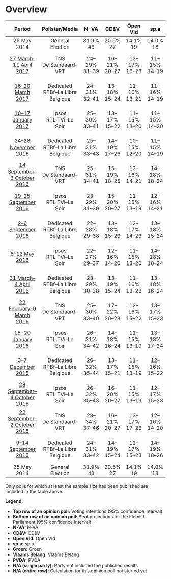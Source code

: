 # Overview

| Period     | Pollster/Media   | N-VA | CD&V | Open Vld | sp.a | Groen | Vlaams Belang | PVDA |
|:----------:|:----------------:|:--:|:--:|:--:|:--:|:--:|:--:|:--:|
| 25 May 2014 | General Election | 31.9% <br> 43 | 20.5% <br> 27 | 14.1% <br> 19 | 14.0% <br> 18 | 8.7% <br> 10 | 5.9% <br> 6 | 2.5% <br> 0 |
| [27 March–11 April 2017](2017-04-11-DeStandaard-VRT.html) | TNS<br>De Standaard–VRT | 24–29% <br> 31–39 | 16–21% <br> 20–27 | 12–17% <br> 16–23 | 11–15% <br> 14–19 | 13–17% <br> 17–23 | 6–10% <br> 6–11 | 3–6% <br> 0–5 |
| [16–20 March 2017](2017-03-20-RTBf-LaLibreBelgique.html) | Dedicated<br>RTBf–La Libre Belgique | 24–31% <br> 32–41 | 13–18% <br> 15–24 | 11–16% <br> 13–21 | 11–16% <br> 14–19 | 10–14% <br> 13–19 | 10–14% <br> 11–17 | 4–7% <br> 2–7 |
| [10–17 January 2017](2017-01-17-RTL-LeSoir.html) | Ipsos<br>RTL TVi–Le Soir | 25–30% <br> 33–41 | 13–17% <br> 15–22 | 11–15% <br> 13–20 | 11–15% <br> 14–20 | 10–14% <br> 14–20 | 9–12% <br> 9–16 | 4–7% <br> 2–6 |
| [24–28 November 2016](2016-11-28-RTBf-LaLibreBelgique.html) | Dedicated<br>RTBf–La Libre Belgique | 25–31% <br> 33–43 | 14–19% <br> 17–26 | 10–15% <br> 12–20 | 11–15% <br> 14–19 | 10–15% <br> 14–20 | 10–15% <br> 12–20 | 2–5% <br> 0–2 |
| [14 September–3 October 2016](2016-10-03-DeStandaard-VRT.html) | TNS<br>De Standaard–VRT | 25–31% <br> 34–41 | 15–19% <br> 18–25 | 12–16% <br> 14–21 | 14–18% <br> 18–24 | 11–16% <br> 14–22 | 7–10% <br> 6–11 | 2–5% <br> 0–2 |
| [19–25 September 2016](2016-09-25-RTL-LeSoir.html) | Ipsos<br>RTL TVi–Le Soir | 23–29% <br> 31–39 | 15–20% <br> 20–27 | 11–15% <br> 13–19 | 12–16% <br> 14–21 | 9–13% <br> 11–17 | 10–14% <br> 12–18 | 3–5% <br> 0–3 |
| [2–6 September 2016](2016-09-06-RTBf-LaLibreBelgique.html) | Dedicated<br>RTBf–La Libre Belgique | 22–28% <br> 29–38 | 13–18% <br> 15–23 | 12–17% <br> 14–23 | 13–18% <br> 15–24 | 8–12% <br> 10–16 | 11–16% <br> 12–20 | 4–7% <br> 1–6 |
| [6–12 May 2016](2016-05-12-RTL-LeSoir.html) | Ipsos<br>RTL TVi–Le Soir | 22–27% <br> 29–37 | 12–16% <br> 14–20 | 11–15% <br> 13–20 | 14–18% <br> 18–24 | 9–13% <br> 12–17 | 12–16% <br> 15–21 | 4–6% <br> 2–5 |
| [31 March– 4 April 2016](2016-04-04-RTBf-LaLibreBelgique.html) | Dedicated<br>RTBf–La Libre Belgique | 23–29% <br> 30–38 | 13–19% <br> 15–24 | 11–16% <br> 13–22 | 13–18% <br> 16–24 | 8–12% <br> 10–15 | 11–16% <br> 13–20 | 3–6% <br> 0–5 |
| [22 February–9 March 2016](2016-03-09-DeStandaard-VRT.html) | TNS<br>De Standaard–VRT | 25–30% <br> 33–40 | 17–22% <br> 20–28 | 12–16% <br> 15–22 | 13–17% <br> 15–23 | 10–14% <br> 13–18 | 7–10% <br> 6–11 | 3–5% <br> 0–3 |
| [15-20 January 2016](2016-01-20-RTL-LeSoir.html) | Ipsos<br>RTL TVi–Le Soir | 26–31% <br> 34–42 | 14–18% <br> 16–24 | 11–15% <br> 13–19 | 13–18% <br> 17–24 | 9–12% <br> 10–16 | 10–14% <br> 11–17 | 3–5% <br> 0–3 |
| [3–7 December 2015](2015-12-07-RTBf-LaLibreBelgique.html) | Dedicated<br>RTBf–La Libre Belgique | 26–32% <br> 35–44 | 13–17% <br> 15–21 | 11–15% <br> 13–19 | 12–16% <br> 15–22 | 10–14% <br> 14–18 | 10–14% <br> 12–18 | 2–4% <br> 0–2 |
| [28 September–4 October 2016](2015-10-04-RTL-LeSoir.html) | Ipsos<br>RTL TVi–Le Soir | 26–32% <br> 35–43 | 16–20% <br> 20–27 | 11–15% <br> 13–19 | 12–17% <br> 15–23 | 7–11% <br> 9–14 | 9–13% <br> 9–16 | 3–5% <br> 0–5 |
| [22 September–2 October 2015](2015-10-02-DeStandaard-VRT.html) | TNS<br>De Standaard–VRT | 28–34% <br> 37–46 | 16–21% <br> 20–27 | 13–17% <br> 17–23 | 12–16% <br> 14–20 | 8–12% <br> 10–15 | 6–9% <br> 4–8 | 3–5% <br> 0–3 |
| [9–14 September 2015](2015-09-14-RTBf-LaLibreBelgique.html) | Dedicated<br>RTBf–La Libre Belgique | 24–31% <br> 33–42 | 14–19% <br> 15–24 | 12–17% <br> 15–23 | 14–19% <br> 18–26 | 8–12% <br> 10–17 | 8–12% <br> 8–16 | 3–5% <br> 0–4 |
| 25 May 2014 | General Election | 31.9% <br> 43 | 20.5% <br> 27 | 14.1% <br> 19 | 14.0% <br> 18 | 8.7% <br> 10 | 5.9% <br> 6 | 2.5% <br> 0 |

Only polls for which at least the sample size has been published are included in the table above.

**Legend:**
+ **Top row of an opinion poll:** Voting intentions (95% confidence interval)
+ **Bottom row of an opinion poll:** Seat projections for the Flemish Parliament (95% confidence interval)
+ **N-VA:** N-VA
+ **CD&V:** CD&V
+ **Open Vld:** Open Vld
+ **sp.a:** sp.a
+ **Groen:** Groen
+ **Vlaams Belang:** Vlaams Belang
+ **PVDA:** PVDA
+ **N/A (single party):** Party not included the published results
+ **N/A (entire row):** Calculation for this opinion poll not started yet

